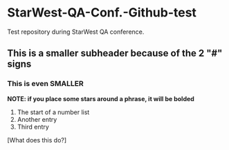# StarWest-QA-Conf.-Github-test
Test repository during StarWest QA conference. 

## This is a smaller subheader because of the 2 "#" signs
### This is even SMALLER
**NOTE: if you place some stars around a phrase, it will be bolded**

1. The start of a number list
2. Another entry
3. Third entry

[What does this do?]
